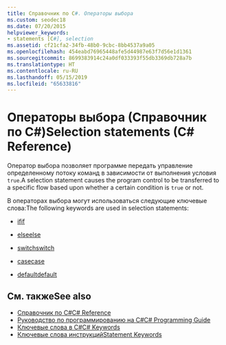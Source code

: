 ```yaml
---
title: Справочник по C#. Операторы выбора
ms.custom: seodec18
ms.date: 07/20/2015
helpviewer_keywords:
- statements [C#], selection
ms.assetid: cf21cfa2-34fb-48b0-9cbc-8bb4537a9a05
ms.openlocfilehash: 454eabd76965448afe5d44987e63f7d56e1d1361
ms.sourcegitcommit: 8699383914c24a0df033393f55db3369db728a7b
ms.translationtype: HT
ms.contentlocale: ru-RU
ms.lasthandoff: 05/15/2019
ms.locfileid: "65633816"
---
```

# <a name="selection-statements-c-reference"></a><span data-ttu-id="8fb17-102">Операторы выбора (Справочник по C#)</span><span class="sxs-lookup"><span data-stu-id="8fb17-102">Selection statements (C# Reference)</span></span>

<span data-ttu-id="8fb17-103">Оператор выбора позволяет программе передать управление определенному потоку команд в зависимости от выполнения условия `true`.</span><span class="sxs-lookup"><span data-stu-id="8fb17-103">A selection statement causes the program control to be transferred to a specific flow based upon whether a certain condition is `true` or not.</span></span>

<span data-ttu-id="8fb17-104">В операторах выбора могут использоваться следующие ключевые слова:</span><span class="sxs-lookup"><span data-stu-id="8fb17-104">The following keywords are used in selection statements:</span></span>

- [<span data-ttu-id="8fb17-105">if</span><span class="sxs-lookup"><span data-stu-id="8fb17-105">if</span></span>](if-else.md)

- [<span data-ttu-id="8fb17-106">else</span><span class="sxs-lookup"><span data-stu-id="8fb17-106">else</span></span>](if-else.md)

- [<span data-ttu-id="8fb17-107">switch</span><span class="sxs-lookup"><span data-stu-id="8fb17-107">switch</span></span>](switch.md)

- [<span data-ttu-id="8fb17-108">case</span><span class="sxs-lookup"><span data-stu-id="8fb17-108">case</span></span>](switch.md)

- [<span data-ttu-id="8fb17-109">default</span><span class="sxs-lookup"><span data-stu-id="8fb17-109">default</span></span>](switch.md)

## <a name="see-also"></a><span data-ttu-id="8fb17-110">См. также</span><span class="sxs-lookup"><span data-stu-id="8fb17-110">See also</span></span>

- [<span data-ttu-id="8fb17-111">Справочник по C#</span><span class="sxs-lookup"><span data-stu-id="8fb17-111">C# Reference</span></span>](../index.md)
- [<span data-ttu-id="8fb17-112">Руководство по программированию на C#</span><span class="sxs-lookup"><span data-stu-id="8fb17-112">C# Programming Guide</span></span>](../../programming-guide/index.md)
- [<span data-ttu-id="8fb17-113">Ключевые слова в C#</span><span class="sxs-lookup"><span data-stu-id="8fb17-113">C# Keywords</span></span>](index.md)
- [<span data-ttu-id="8fb17-114">Ключевые слова инструкций</span><span class="sxs-lookup"><span data-stu-id="8fb17-114">Statement Keywords</span></span>](statement-keywords.md)
